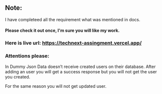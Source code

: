 ## Note:
I have completeed all the requirement what was mentioned in docs. 

#### Please check it out once, I'm sure you will like my work.

### Here is live url: https://technext-assingment.vercel.app/

### Attentions please: 
In Dummy Json Data doesn’t receive created users on their database. After adding an user you will get a success  response but you will not get the user you created.

For the same reason you will not get updated user.
